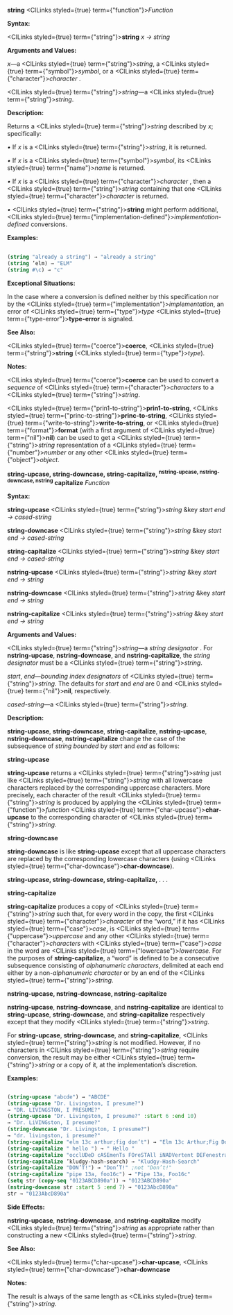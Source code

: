 **string** <ClLinks styled={true} term={"function"}><i>Function</i></ClLinks> 



**Syntax:** 



<ClLinks styled={true} term={"string"}><b>string</b></ClLinks> *x → string* 



**Arguments and Values:** 



*x*—a <ClLinks styled={true} term={"string"}><i>string</i></ClLinks>, a <ClLinks styled={true} term={"symbol"}><i>symbol</i></ClLinks>, or a <ClLinks styled={true} term={"character"}><i>character</i></ClLinks> . 



<ClLinks styled={true} term={"string"}><i>string</i></ClLinks>—a <ClLinks styled={true} term={"string"}><i>string</i></ClLinks>. 



**Description:** 



Returns a <ClLinks styled={true} term={"string"}><i>string</i></ClLinks> described by *x*; specifically: 



*•* If *x* is a <ClLinks styled={true} term={"string"}><i>string</i></ClLinks>, it is returned. 



*•* If *x* is a <ClLinks styled={true} term={"symbol"}><i>symbol</i></ClLinks>, its <ClLinks styled={true} term={"name"}><i>name</i></ClLinks> is returned. 



*•* If *x* is a <ClLinks styled={true} term={"character"}><i>character</i></ClLinks> , then a <ClLinks styled={true} term={"string"}><i>string</i></ClLinks> containing that one <ClLinks styled={true} term={"character"}><i>character</i></ClLinks> is returned. 



*•* <ClLinks styled={true} term={"string"}><b>string</b></ClLinks> might perform additional, <ClLinks styled={true} term={"implementation-defined"}><i>implementation-defined</i></ClLinks> conversions. 



**Examples:**
```lisp
 
(string "already a string") → "already a string" 
(string ’elm) → "ELM" 
(string #\c) → "c" 

```
**Exceptional Situations:** 



In the case where a conversion is defined neither by this specification nor by the <ClLinks styled={true} term={"implementation"}><i>implementation</i></ClLinks>, an error of <ClLinks styled={true} term={"type"}><i>type</i></ClLinks> <ClLinks styled={true} term={"type-error"}><b>type-error</b></ClLinks> is signaled. 



**See Also:** 



<ClLinks styled={true} term={"coerce"}><b>coerce</b></ClLinks>, <ClLinks styled={true} term={"string"}><b>string</b></ClLinks> (<ClLinks styled={true} term={"type"}><i>type</i></ClLinks>). 



**Notes:** 



<ClLinks styled={true} term={"coerce"}><b>coerce</b></ClLinks> can be used to convert a *sequence* of <ClLinks styled={true} term={"character"}><i>characters</i></ClLinks> to a <ClLinks styled={true} term={"string"}><i>string</i></ClLinks>. 







 



 



<ClLinks styled={true} term={"prin1-to-string"}><b>prin1-to-string</b></ClLinks>, <ClLinks styled={true} term={"princ-to-string"}><b>princ-to-string</b></ClLinks>, <ClLinks styled={true} term={"write-to-string"}><b>write-to-string</b></ClLinks>, or <ClLinks styled={true} term={"format"}><b>format</b></ClLinks> (with a first argument of <ClLinks styled={true} term={"nil"}><b>nil</b></ClLinks>) can be used to get a <ClLinks styled={true} term={"string"}><i>string</i></ClLinks> representation of a <ClLinks styled={true} term={"number"}><i>number</i></ClLinks> or any other <ClLinks styled={true} term={"object"}><i>object</i></ClLinks>. 



<b>string-upcase, string-downcase, string-capitalize, <sup>nstring-upcase, nstring-downcase, nstring</sup> capitalize</b> <i>Function</i> 



**Syntax:** 



**string-upcase** <ClLinks styled={true} term={"string"}><i>string</i></ClLinks> &amp;key *start end → cased-string* 



**string-downcase** <ClLinks styled={true} term={"string"}><i>string</i></ClLinks> &amp;key *start end → cased-string* 



**string-capitalize** <ClLinks styled={true} term={"string"}><i>string</i></ClLinks> &amp;key *start end → cased-string* 



**nstring-upcase** <ClLinks styled={true} term={"string"}><i>string</i></ClLinks> &amp;key *start end → string* 



**nstring-downcase** <ClLinks styled={true} term={"string"}><i>string</i></ClLinks> &amp;key *start end → string* 



**nstring-capitalize** <ClLinks styled={true} term={"string"}><i>string</i></ClLinks> &amp;key *start end → string* 



**Arguments and Values:** 



<ClLinks styled={true} term={"string"}><i>string</i></ClLinks>—a *string designator* . For **nstring-upcase**, **nstring-downcase**, and **nstring-capitalize**, the *string designator* must be a <ClLinks styled={true} term={"string"}><i>string</i></ClLinks>. 



*start*, *end*—*bounding index designators* of <ClLinks styled={true} term={"string"}><i>string</i></ClLinks>. The defaults for *start* and *end* are 0 and <ClLinks styled={true} term={"nil"}><b>nil</b></ClLinks>, respectively. 



*cased-string*—a <ClLinks styled={true} term={"string"}><i>string</i></ClLinks>. 



**Description:** 



**string-upcase**, **string-downcase**, **string-capitalize**, **nstring-upcase**, **nstring-downcase**, **nstring-capitalize** change the case of the subsequence of *string bounded* by *start* and *end* as follows: 



**string-upcase** 



**string-upcase** returns a <ClLinks styled={true} term={"string"}><i>string</i></ClLinks> just like <ClLinks styled={true} term={"string"}><i>string</i></ClLinks> with all lowercase characters replaced by the corresponding uppercase characters. More precisely, each character of the result <ClLinks styled={true} term={"string"}><i>string</i></ClLinks> is produced by applying the <ClLinks styled={true} term={"function"}><i>function</i></ClLinks> <ClLinks styled={true} term={"char-upcase"}><b>char-upcase</b></ClLinks> to the corresponding character of <ClLinks styled={true} term={"string"}><i>string</i></ClLinks>. 



**string-downcase** 



**string-downcase** is like **string-upcase** except that all uppercase characters are replaced by the corresponding lowercase characters (using <ClLinks styled={true} term={"char-downcase"}><b>char-downcase</b></ClLinks>). 







 



 



**string-upcase, string-downcase, string-capitalize,** *. . .* 



**string-capitalize** 



**string-capitalize** produces a copy of <ClLinks styled={true} term={"string"}><i>string</i></ClLinks> such that, for every word in the copy, the first <ClLinks styled={true} term={"character"}><i>character</i></ClLinks> of the “word,” if it has <ClLinks styled={true} term={"case"}><i>case</i></ClLinks>, is <ClLinks styled={true} term={"uppercase"}><i>uppercase</i></ClLinks> and any other <ClLinks styled={true} term={"character"}><i>characters</i></ClLinks> with <ClLinks styled={true} term={"case"}><i>case</i></ClLinks> in the word are <ClLinks styled={true} term={"lowercase"}><i>lowercase</i></ClLinks>. For the purposes of **string-capitalize**, a “word” is defined to be a consecutive subsequence consisting of *alphanumeric characters*, delimited at each end either by a non-*alphanumeric character* or by an end of the <ClLinks styled={true} term={"string"}><i>string</i></ClLinks>. 



**nstring-upcase, nstring-downcase, nstring-capitalize** 



**nstring-upcase**, **nstring-downcase**, and **nstring-capitalize** are identical to **string-upcase**, **string-downcase**, and **string-capitalize** respectively except that they modify <ClLinks styled={true} term={"string"}><i>string</i></ClLinks>. 



For **string-upcase**, **string-downcase**, and **string-capitalize**, <ClLinks styled={true} term={"string"}><i>string</i></ClLinks> is not modified. However, if no characters in <ClLinks styled={true} term={"string"}><i>string</i></ClLinks> require conversion, the result may be either <ClLinks styled={true} term={"string"}><i>string</i></ClLinks> or a copy of it, at the implementation’s discretion. 



**Examples:**
```lisp

(string-upcase "abcde") → "ABCDE" 
(string-upcase "Dr. Livingston, I presume?") 
→ "DR. LIVINGSTON, I PRESUME?" 
(string-upcase "Dr. Livingston, I presume?" :start 6 :end 10) 
→ "Dr. LiVINGston, I presume?" 
(string-downcase "Dr. Livingston, I presume?") 
→ "dr. livingston, i presume?" 
(string-capitalize "elm 13c arthur;fig don’t") → "Elm 13c Arthur;Fig Don’T" 
(string-capitalize " hello ") → " Hello " 
(string-capitalize "occlUDeD cASEmenTs FOreSTAll iNADVertent DEFenestraTION") → "Occluded Casements Forestall Inadvertent Defenestration" 
(string-capitalize ’kludgy-hash-search) → "Kludgy-Hash-Search" 
(string-capitalize "DON’T!") → "Don’T!" ;not "Don’t!" 
(string-capitalize "pipe 13a, foo16c") → "Pipe 13a, Foo16c" 
(setq str (copy-seq "0123ABCD890a")) → "0123ABCD890a" 
(nstring-downcase str :start 5 :end 7) → "0123AbcD890a" 
str → "0123AbcD890a" 

```
**Side Effects:** 



**nstring-upcase**, **nstring-downcase**, and **nstring-capitalize** modify <ClLinks styled={true} term={"string"}><i>string</i></ClLinks> as appropriate rather than constructing a new <ClLinks styled={true} term={"string"}><i>string</i></ClLinks>. 



**See Also:** 



<ClLinks styled={true} term={"char-upcase"}><b>char-upcase</b></ClLinks>, <ClLinks styled={true} term={"char-downcase"}><b>char-downcase</b></ClLinks> 







 



 



**Notes:** 



The result is always of the same length as <ClLinks styled={true} term={"string"}><i>string</i></ClLinks>. 




